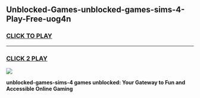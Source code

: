
## Unblocked-Games-unblocked-games-sims-4-Play-Free-uog4n
<h3>
<a href="https://premium76.site?title=unblocked-games-sims-4&ref=18A1">CLICK TO PLAY</a></h3>
<hr>

<h3>
<a href="https://premium76.site?title=unblocked-games-sims-4&ref=18A1">CLICK 2 PLAY</a>
  
</h3>

<a href="https://premium76.site?title=unblocked-games-sims-4&ref=18A1"><img src="https://clearcache.store/games.png"></a>


**unblocked-games-sims-4 games unblocked: Your Gateway to Fun and Accessible Online Gaming**
